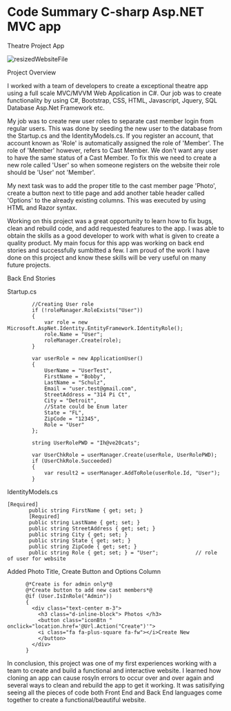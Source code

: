 # Code Summary C-sharp Asp.NET MVC app

Theatre Project App

![resizedWebsiteFile](https://user-images.githubusercontent.com/60559963/101213271-f878e480-362e-11eb-83c0-246d4d5726ec.png)


Project Overview

I worked with a team of developers to create a exceptional theatre app using a full scale MVC/MVVM Web Application in C#. Our job was to create functionality by using C#, Bootstrap, CSS, HTML, Javascript, Jquery, SQL Database Asp.Net Framework etc. 

My job was to create new user roles to separate cast member login from regular users. This was done by seeding the new user to the database from the Startup.cs and the IdentityModels.cs. If you register an account, that account known as 'Role' is automatically assigned the role of 'Member'. The role of 'Member' however, refers to Cast Member. We don't want any user to have the same status of a Cast Member. To fix this we need to create a new role called 'User' so when someone registers on the website their role should be 'User' not 'Member'.

My next task was to add the proper title to the cast member page 'Photo', create a button next to title page and add another table header called 'Options' to the already existing columns. This was executed by using HTML and Razor syntax.

Working on this project was a great opportunity to learn how to fix bugs, clean and rebuild code, and add requested features to the app. I was able to obtain the skills as a good developer to work with what is given to create a quality product. My main focus for this app was working on back end stories and successfully sumbitted a few. I am proud of the work I have done on this project and know these skills will be very useful on many future projects.


Back End Stories




Startup.cs


            //Creating User role
            if (!roleManager.RoleExists("User"))
            {
                var role = new Microsoft.AspNet.Identity.EntityFramework.IdentityRole();
                role.Name = "User";
                roleManager.Create(role);
            }

            var userRole = new ApplicationUser()
            {
                UserName = "UserTest",
                FirstName = "Bobby",
                LastName = "Schulz",
                Email = "user.test@gmail.com",
                StreetAddress = "314 Pi Ct",
                City = "Detroit",
                //State could be Enum later
                State = "FL",
                ZipCode = "12345",
                Role = "User"
            };

            string UserRolePWD = "Ih@ve20cats";

            var UserChkRole = userManager.Create(userRole, UserRolePWD);
            if (UserChkRole.Succeeded)
            {
                var result2 = userManager.AddToRole(userRole.Id, "User");
            }
                      

IdentityModels.cs


    [Required]
           public string FirstName { get; set; }
           [Required]
           public string LastName { get; set; }
           public string StreetAddress { get; set; }
           public string City { get; set; }
           public string State { get; set; }
           public string ZipCode { get; set; }
           public string Role { get; set; } = "User";            // role of user for website
           
           

Added Photo Title, Create Button and Options Column


          @*Create is for admin only*@
          @*Create button to add new cast members*@
          @if (User.IsInRole("Admin"))
          {
            <div class="text-center m-3">
              <h3 class="d-inline-block"> Photos </h3>
              <button class="iconBtn " onclick="location.href='@Url.Action("Create")'">
              <i class="fa fa-plus-square fa-fw"></i>Create New
              </button>
            </div>
          }
          
          
  In conclusion, this project was one of my first experiences working with a team to create and build a functional and interactive website. I learned how cloning an app can cause rosyln errors to occur over and over again and several ways to clean and rebuild the app to get it working. It was satisifying seeing all the pieces of code both Front End and Back End languages come together to create a functional/beautiful website.
          
